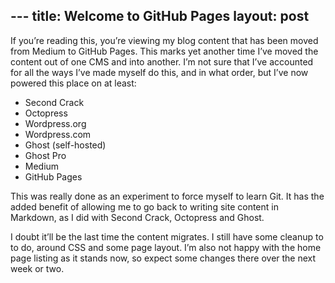  ---
title: Welcome to GitHub Pages
layout: post
--- 

If you’re reading this, you’re viewing my blog content that has been moved from Medium to GitHub Pages. This marks yet another time I’ve moved the content out of one CMS and into another. I’m not sure that I’ve accounted for all the ways I’ve made myself do this, and in what order, but I’ve now powered this place on at least:

* Second Crack
* Octopress
* Wordpress.org 
* Wordpress.com 
* Ghost (self-hosted)
* Ghost Pro
* Medium
* GitHub Pages

This was really done as an experiment to force myself to learn Git. It has the added benefit of allowing me to go back to writing site content in Markdown, as I did with Second Crack, Octopress and Ghost. 

I doubt it’ll be the last time the content migrates. I still have some cleanup to to do, around CSS and some page layout. I’m also not happy with the home page listing as it stands now, so expect some changes there over the next week or two.